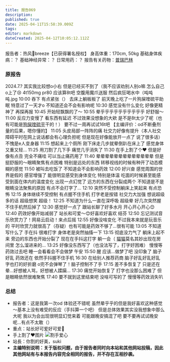 ```yaml
---
title: 报告069
description: 
published: true
date: 2025-04-11T15:58:39.009Z
tags: 
editor: markdown
dateCreated: 2025-04-12T10:05:12.112Z
---
```


报告者：热风🍥breeze【已获得署名授权】
身高体重：170cm, 50kg
基础身体疾病：？
基础神经异常：？
日常用药：？
报告有关药物：[普瑞巴林](/drug/PR80)

### 原报告
2024.7.?
其实我比较想o小右 但是已经买不到了（我不应该劝别人别o嘛 怎么自己o上了😢
4t150mg pr80 应该算8t吧
空腹用魔爪送服 然后疯狂喝水中（吨吨吨.jpg
10:00 吞下 有点紧张（） 去床上躺板板了 前天晚上吃了一片狗屎喹硫平助眠 特意过了一天才o 不知道还会不会有影响呢
10:30 感觉没有什么变化 好像更精神了 再探再报
10:45 开始轻飘飘的了～
10:55 晕乎乎乎乎乎乎乎乎乎乎 好舒服～
11:00 反应力变慢了 看东西有延迟 不过效果没想象的大欸 是不是8t太少了呢（也有可能是[狗屎喹硫平](/drug/QTP)干的！） 要不过一周再试试16t吧 【主编评价：od不断叠剂量的后果，嗯你懂的】
11:05 头皮局部一阵阵的痛 社交力好像有提升（本人社交障碍平时在网上说话都会有心理负担呢 但是现在好像能放开一点了 说了很多话）不愧是e人变身器
11:15 想起来上个厕所 刚下床走几步就晕倒趴在床上了 感觉身体又重又轻…
11:25 用刀割了几下手 痛觉几乎消失了
11:30 在手上割了个❤️ 但是好像有点丑 完全不痛哇 可以当止痛药用了
11:40 晕晕晕晕晕晕晕晕晕晕晕晕晕 但是挺舒服的～眼睛聚焦有点困难 特别是远处的东西 转移视线的时候有种开了动态模糊的感觉
11:50 被叫去吃饭了 不知道会不会影响药效
12:00 好兴奋 感觉周围的世界是假的 感官增强了 能很明显感受到身体变化 特别是体温 吃面的时候甚至能感受到面在体内的温度变化 出现一点幻觉了 远方的东西在分裂成两个 不知道是不是眼睛没法聚焦的原因 有点不会打字了…
12:10 突然不受控制躺床上笑起来 有点恐怖
12:15 身体继续不受控制 有点握不住手机 打字老是按错 社交力大加强 想说超级多的话 超级想笑 超级！
12:25 不知道为什么一直在深呼吸 超级晕 好几次突然握不住手机然后掉了
12:30 感觉好一点了 跟站长聊了好多水月 开心开心开心😊
12:40 药效好像开始减弱了 站长和可爱～😊好喜欢好喜欢 结芬
12:50 忘记测试音乐欣赏力了！网易云启动！来点后摇
12:55 好像没啥变化 不过我本来就是玩音乐的 平时欣赏力就很高了（存疑）也有可能是药效不够了…很有可能
13:05 不知道写什么了 手在抖 很难打字 身体老是突然抽搐一下
13:15 彻底没力气了 躺床上起不来 旁边的东西也开始分裂了 现在在手抖这打字 躺一会（ [猫猫](https://en.wikipedia.org/wiki/Cat)莫名其妙出现在房间里 怎么溜进来的…
13:25 好像没东西写了（也没法写了，打字好困难） 慢慢等药效过去吧 睡一会看看会不会做梦 午安
15:50 醒 应该…做梦了吧 没印象了 脑子好乱 药效还在 依然手抖握不住手机
16:30 在给别人推荐药商 脑子好乱好乱好乱 字也打的好折磨 o完不会弹琴了！脑子控制不了手
17:15 差不多恢复了 只是还在晕…好想被人骂，好想被人蹂躏…
17:30 痛觉开始恢复了 打字也没那么困难了  但是眼睛依然很难聚焦
17:40 要不就到这里结束吧 没啥可写的了 慢慢等药效消失叭

### 总结
- 报告者：这是我第一次od 体验还不错呢 虽然晕乎乎的但是我好喜欢这种感觉～基本上没有难受的反应（手抖算一个吧） 但是总体效果其实没我想象中那么大呢 我以为会出现很明显幻觉来着 可能跟晚安搞混了吧 要不要再试试晚安呢…有点不太敢（）
- 重点：站长好可爱好可爱🥰
- 手上割了❤️图片 ![割手爱心](./imgs/割手爱心.png)
- 站長：你割的好美，suki
- **主编特别说明：关于版权问题，由于报告者同时向本站和其他网站投稿，因此其他网站有与本报告内容完全相同的报告，并不存在互相抄袭。**

